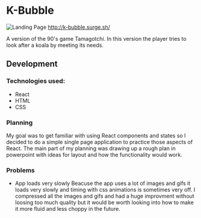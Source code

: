 # K-Bubble
![Landing Page](./screen-shot-hp.png)
http://k-bubble.surge.sh/

A version of the 90's game Tamagotchi. In this version the player tries to look after a koala by meeting its needs. 
## Development
### Technologies used:
- React
- HTML
- CSS

### Planning
My goal was to get familiar with using React components and states so I decided to do a simple single page application to practice those aspects of React. The main part of my planning was drawing up a rough plan in powerpoint with ideas for layout and how the functionality would work.

### Problems
- App loads very slowly
Beacuse the app uses a lot of images and gifs it loads very slowly and timing with css animations is sometimes very off. I compressed all the images and gifs and had a huge improvment without loosing too much quality but it would be worth looking into how to make it more fluid and less choppy in the future. 
